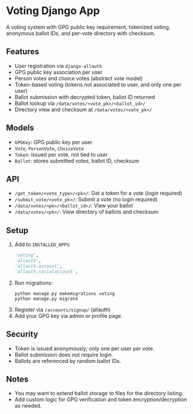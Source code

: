 # Voting Django App

A voting system with GPG public key requirement, tokenized voting, anonymous ballot IDs, and per-vote directory with checksum.

## Features
- User registration via `django-allauth`
- GPG public key association per user
- Person votes and choice votes (abstract vote model)
- Token-based voting (tokens not associated to user, and only one per user)
- Ballot submission with decrypted token, ballot ID returned
- Ballot lookup via `/data/votes/<vote_pk>/<ballot_id>/`
- Directory view and checksum at `/data/votes/<vote_pk>/`

## Models
- `GPGKey`: GPG public key per user
- `Vote`, `PersonVote`, `ChoiceVote`
- `Token`: issued per vote, not tied to user
- `Ballot`: stores submitted votes, ballot ID, checksum

## API
- `/get_token/<vote_type>/<pk>/`: Get a token for a vote (login required)
- `/submit_vote/<vote_pk>/`: Submit a vote (no login required)
- `/data/votes/<pk>/<ballot_id>/`: View your ballot
- `/data/votes/<pk>/`: View directory of ballots and checksum

## Setup

1. Add to `INSTALLED_APPS`:
    ```python
    'voting',
    'allauth',
    'allauth.account',
    'allauth.socialaccount',
    ```
2. Run migrations:
    ```
    python manage.py makemigrations voting
    python manage.py migrate
    ```
3. Register via `/accounts/signup/` (allauth)
4. Add your GPG key via admin or profile page.

## Security

- Token is issued anonymously; only one per user per vote.
- Ballot submission does not require login.
- Ballots are referenced by random ballot IDs.

## Notes

- You may want to extend ballot storage to files for the directory listing.
- Add custom logic for GPG verification and token encryption/decryption as needed.
